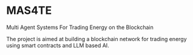 # MAS4TE

Multi Agent Systems For Trading Energy on the Blockchain

The project is aimed at building a blockchain network for trading energy using smart contracts and LLM based AI.
